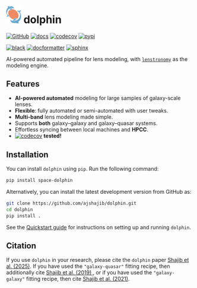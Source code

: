 # <img src="https://raw.githubusercontent.com/ajshajib/dolphin/efb2673646edd6c2d98963e9f4d08a9104d293c3/logo.png" alt="logo" width="40"/> dolphin

[![GitHub](https://github.com/ajshajib/dolphin/workflows/CI/badge.svg)](https://github.com/ajshajib/dolphin/actions)
[![docs](https://readthedocs.org/projects/dolphin-docs/badge/?version=latest)](https://dolphin-docs.readthedocs.io/en/latest/?badge=latest)
[![codecov](https://codecov.io/gh/ajshajib/dolphin/graph/badge.svg?token=WZVXZS9GF1)](https://codecov.io/gh/ajshajib/dolphin)
[![pypi](https://img.shields.io/pypi/v/space-dolphin)](https://pypi.org/project/space-dolphin)

[![black](https://img.shields.io/badge/code%20style-black-000000.svg)](https://github.com/psf/black)
[![docformatter](https://img.shields.io/badge/%20formatter-docformatter-fedcba.svg)](https://github.com/PyCQA/docformatter)
[![sphinx](https://img.shields.io/badge/%20style-sphinx-0a507a.svg)](https://www.sphinx-doc.org/en/master/usage/index.html)

AI-powered automated pipeline for lens modeling, with
[`lenstronomy`](https://github.com/sibirrer/lenstronomy) as the modeling engine.

## Features
- **AI-powered automated** modeling for large samples of galaxy-scale lenses.
- **Flexible**: fully automated or semi-automated with user tweaks.
- **Multi-band** lens modeling made simple. 
- Supports **both** galaxy–galaxy and galaxy–quasar systems.
- Effortless syncing between local machines and **HPCC**. 
- [![codecov](https://codecov.io/gh/ajshajib/dolphin/graph/badge.svg?token=WZVXZS9GF1)](https://codecov.io/gh/ajshajib/dolphin) **tested!**

## Installation

You can install `dolphin` using `pip`. Run the following command:

```bash
pip install space-dolphin
```

Alternatively, you can install the latest development version from GitHub as:

```bash
git clone https://github.com/ajshajib/dolphin.git
cd dolphin
pip install .
```

See the [Quickstart guide](QUICKSTART.rst) for instructions on setting up and running `dolphin`.

## Citation

If you use `dolphin` in your research, please cite the `dolphin` paper [Shajib et al. (2025)](). If you have used the `"galaxy-quasar"` fitting recipe, then additionally cite [Shajib et al. (2019)
](https://ui.adsabs.harvard.edu/abs/2019MNRAS.483.5649S/abstract), or if you have used the `"galaxy-galaxy"` fitting recipe, then cite [Shajib et al. (2021)](https://ui.adsabs.harvard.edu/abs/2021MNRAS.503.2380S/abstract).
